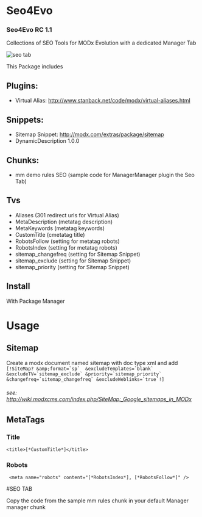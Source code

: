 Seo4Evo
=======
### Seo4Evo RC 1.1

Collections of SEO Tools for MODx Evolution with a dedicated Manager Tab

![seo tab](https://raw.githubusercontent.com/Nicola1971/Seo4Evo/master/seo4evo-RC1.1.jpg)

This Package includes   

## Plugins:
* Virtual Alias: http://www.stanback.net/code/modx/virtual-aliases.html

## Snippets:
* Sitemap Snippet: http://modx.com/extras/package/sitemap
* DynamicDescription 1.0.0

## Chunks:
* mm demo rules SEO (sample code for ManagerManager plugin the Seo Tab)

## Tvs

* Aliases (301 redirect urls for Virtual Alias)
* MetaDescription (metatag description)
* MetaKeywords (metatag keywords)
* CustomTitle (cmetatag title)
* RobotsFollow (setting for metatag robots)
* RobotsIndex (setting for metatag robots)
* sitemap_changefreq (setting for Sitemap Snippet)
* sitemap_exclude (setting for Sitemap Snippet)
* sitemap_priority (setting for Sitemap Snippet)

## Install

With Package Manager

# Usage
## Sitemap
Create a modx document named sitemap with doc type xml 
and add
``````[!SiteMap? &amp;format=`sp`  &excludeTemplates=`blank` &excludeTV=`sitemap_exclude` &priority=`sitemap_priority` &changefreq=`sitemap_changefreq` &excludeWeblinks=`true`!]``````
###### see: http://wiki.modxcms.com/index.php/SiteMap:_Google_sitemaps_in_MODx
## MetaTags

### Title

`<title>[*CustomTitle*]</title> ` 
### Robots
` <meta name="robots" content="[*RobotsIndex*], [*RobotsFollow*]" />`


#SEO TAB

Copy the code from the sample mm rules chunk in your default Manager manager chunk
